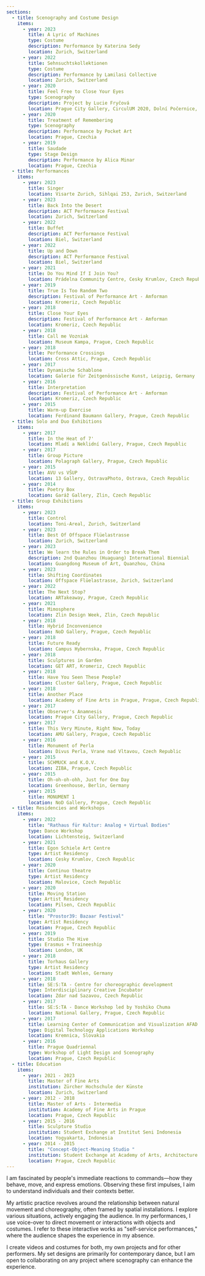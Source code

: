 ```yaml
---
sections:
  - title: Scenography and Costume Design
    items:
      - year: 2023
        title: A Lyric of Machines
        type: Costume
        description: Performance by Katerina Sedy
        location: Zurich, Switzerland
      - year: 2022
        title: Sehnsuchtskollektionen
        type: Costume
        description: Performance by Lamilasi Collective
        location: Zurich, Switzerland
      - year: 2020
        title: Feel Free to Close Your Eyes
        type: Scenography
        description: Project by Lucie Fryčová
        location: Prague City Gallery, CirculUM 2020, Dolní Počernice, Czechia
      - year: 2020
        title: Treatment of Remembering
        type: Scenography
        description: Performance by Pocket Art
        location: Prague, Czechia
      - year: 2019
        title: Saudade
        type: Stage Design
        description: Performance by Alica Minar
        location: Prague, Czechia
  - title: Performances
    items:
      - year: 2023
        title: Singer
        location: Visarte Zurich, Sihlqai 253, Zurich, Switzerland
      - year: 2023
        title: Back Into the Desert
        description: ACT Performance Festival
        location: Zurich, Switzerland
      - year: 2022
        title: Buffet
        description: ACT Performance Festival
        location: Biel, Switzerland
      - year: 2022
        title: Up and Down
        description: ACT Performance Festival
        location: Biel, Switzerland
      - year: 2021
        title: Do You Mind If I Join You?
        location: Prádelna Community Centre, Cesky Krumlov, Czech Republic
      - year: 2019
        title: True Is Too Random Two
        description: Festival of Performance Art - Amforman
        location: Kromeriz, Czech Republic
      - year: 2018
        title: Close Your Eyes
        description: Festival of Performance Art - Amforman
        location: Kromeriz, Czech Republic
      - year: 2018
        title: Call me Vozniak
        location: Museum Kampa, Prague, Czech Republic
      - year: 2018
        title: Performance Crossings
        location: Cross Attic, Prague, Czech Republic
      - year: 2017
        title: Dynamische Schablone
        location: Galerie für Zeitgenössische Kunst, Leipzig, Germany
      - year: 2016
        title: Interpretation
        description: Festival of Performance Art - Amforman
        location: Kromeriz, Czech Republic
      - year: 2015
        title: Warm-up Exercise
        location: Ferdinand Baumann Gallery, Prague, Czech Republic
  - title: Solo and Duo Exhibitions
    items:
      - year: 2017
        title: In the Heat of 7'
        location: Mladí a Neklidní Gallery, Prague, Czech Republic
      - year: 2017
        title: Group Picture
        location: Polagraph Gallery, Prague, Czech Republic
      - year: 2015
        title: AVU vs VŠUP
        location: 13 Gallery, OstravaPhoto, Ostrava, Czech Republic
      - year: 2014
        title: Poetry Box
        location: Garáž Gallery, Zlin, Czech Republic
  - title: Group Exhibitions
    items:
      - year: 2023
        title: Control
        location: Toni-Areal, Zurich, Switzerland
      - year: 2023
        title: Best Of Offspace Flüelastrasse
        location: Zurich, Switzerland
      - year: 2023
        title: We learn the Rules in Order to Break Them
        description: 2nd Quanzhou (Huaguang) International Biennial
        location: Guangdong Museum of Art, Quanzhou, China
      - year: 2023
        title: Shifting Coordinates
        location: Offspace Flüelastrasse, Zurich, Switzerland
      - year: 2022
        title: The Next Stop?
        location: ARTakeaway, Prague, Czech Republic
      - year: 2021
        title: Mimosphere
        location: Zlin Design Week, Zlin, Czech Republic
      - year: 2018
        title: Hybrid Inconvenience
        location: NoD Gallery, Prague, Czech Republic
      - year: 2018
        title: Future Ready
        location: Campus Hybernska, Prague, Czech Republic
      - year: 2018
        title: Sculptures in Garden
        location: GET ART, Kromeriz, Czech Republic
      - year: 2018
        title: Have You Seen These People?
        location: Cluster Gallery, Prague, Czech Republic
      - year: 2018
        title: Another Place
        location: Academy of Fine Arts in Prague, Prague, Czech Republic
      - year: 2017
        title: Observer's Anamnesis
        location: Prague City Gallery, Prague, Czech Republic
      - year: 2017
        title: This Very Minute, Right Now, Today
        location: AMU Gallery, Prague, Czech Republic
      - year: 2016
        title: Monument of Perla
        location: Divus Perla, Vrane nad Vltavou, Czech Republic
      - year: 2015
        title: SCHMUCK and K.O.V.
        location: ZIBA, Prague, Czech Republic
      - year: 2015
        title: Oh-oh-oh-ohh, Just for One Day
        location: Greenhouse, Berlin, Germany
      - year: 2015
        title: MONUMENT 1
        location: NoD Gallery, Prague, Czech Republic
  - title: Residencies and Workshops
    items:
      - year: 2022
        title: "Rathaus für Kultur: Analog + Virtual Bodies"
        type: Dance Workshop
        location: Lichtensteig, Switzerland
      - year: 2021
        title: Egon Schiele Art Centre
        type: Artist Residency
        location: Cesky Krumlov, Czech Republic
      - year: 2020
        title: Continuo theatre
        type: Artist Residency
        location: Malovice, Czech Republic
      - year: 2020
        title: Moving Station
        type: Artist Residency
        location: Pilsen, Czech Republic
      - year: 2020
        title: "Prostor39: Bazaar Festival"
        type: Artist Residency
        location: Prague, Czech Republic
      - year: 2019
        title: Studio The Hive
        type: Erasmus + Traineeship
        location: London, UK
      - year: 2018
        title: Torhaus Gallery
        type: Artist Residency
        location: Stadt Wehlen, Germany
      - year: 2018
        title: SE:S:TA - Centre for choreographic development
        type: Interdisciplinary Creative Incubator
        location: Zdar nad Sazavou, Czech Republic
      - year: 2017
        title: SE:S:TA - Dance Workshop led by Yoshiko Chuma
        location: National Gallery, Prague, Czech Republic
      - year: 2017
        title: Learning Center of Communication and Visualization AFAD
        type: Digital Technology Applications Workshop
        location: Kremnica, Slovakia
      - year: 2016
        title: Prague Quadriennal
        type: Workshop of Light Design and Scenography
        location: Prague, Czech Republic
  - title: Education
    items:
      - year: 2021 - 2023
        title: Master of Fine Arts
        institution: Zürcher Hochschule der Künste
        location: Zurich, Switzerland
      - year: 2012 - 2018
        title: Master of Arts - Intermedia
        institution: Academy of Fine Arts in Prague
        location: Prague, Czech Republic
      - year: 2015 - 2016
        title: Sculpture Studio
        institution: Student Exchange at Institut Seni Indonesia
        location: Yogyakarta, Indonesia
      - year: 2014 - 2015
        title: "Concept-Object-Meaning Studio "
        institution: Student Exchange at Academy of Arts, Architecture and Design
        location: Prague, Czech Republic
---
```

I am fascinated by people's immediate reactions to commands—how they behave, move, and express emotions. Observing these first impulses, I aim to understand individuals and their contexts better.

My artistic practice revolves around the relationship between natural movement and choreography, often framed by spatial installations. I explore various situations, actively engaging the audience. In my performances, I use voice-over to direct movement or interactions with objects and costumes. I refer to these interactive works as "self-service performances," where the audience shapes the experience in my absence.

I create videos and costumes for both, my own projects and for other performers. My set designs are primarily for contemporary dance, but I am open to collaborating on any project where scenography can enhance the experience.
